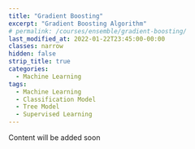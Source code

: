 ```yaml
---
title: "Gradient Boosting"
excerpt: "Gradient Boosting Algorithm"
# permalink: /courses/ensemble/gradient-boosting/
last_modified_at: 2022-01-22T23:45:00-00:00
classes: narrow
hidden: false
strip_title: true
categories:
  - Machine Learning
tags: 
  - Machine Learning
  - Classification Model
  - Tree Model
  - Supervised Learning
---
```

Content will be added soon